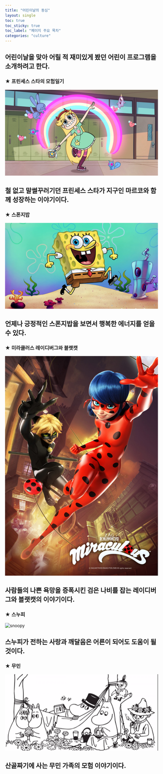 ```yaml
---
title: "어린이날의 동심"
layout: single 
toc: true
toc_sticky: true
toc_label: "페이지 주요 목차"
categories: "culture"
---
```


어린이날을 맞아 어릴 적 재미있게 봤던 어린이 프로그램을 소개하려고 한다. 
--- 

### ★ 프린세스 스타의 모험일기
![star](/assets/images/star.jpg)

철 없고 말썰꾸러기던 프린세스 스타가 지구인 마르코와 함께 성장하는 이야기이다.
---

### ★ 스폰지밥
![sponge](/assets/images/sponge.jpg)

언제나 긍정적인 스폰지밥을 보면서 행복한 에너지를 얻을 수 있다.
---

### ★ 미라큘러스 레이디버그와 블랫캣
![lady](/assets/images/lady.jpg)

사람들의 나쁜 욕망을 증폭시킨 검은 나비를 잡는 레이디버그와 블랫캣의 이야기이다. 
---

### ★ 스누피
![snoopy][snoop]

[snoop]: http://cdn.dealbada.com/data/editor/1608/8c2e4fe78f1c711af43de61ff341fbc9_1470706609_8067.jpg
스누피가 전하는 사랑과 깨달음은 어른이 되어도 도움이 될 것이다.
---

### ★ 무민
[![moomin](/assets/images/moomin.png "더 자세한 내용을 원하시면 방문해 보세요 ")](https://i1.wp.com/sharehows.com/wp-content/uploads/2017/09/2-10.png?resize=800%2C400)

산골짜기에 사는 무민 가족의 모험 이야기이다.
---

